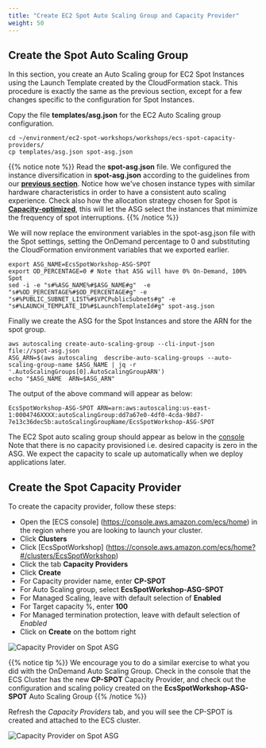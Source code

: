 ```yaml
---
title: "Create EC2 Spot Auto Scaling Group and Capacity Provider"
weight: 50
---
```


## Create the Spot Auto Scaling Group

In this section, you create an Auto Scaling group for EC2 Spot Instances using the Launch Template created by the CloudFormation stack. This procedure is exactly the same as the previous section, except for a few changes specific to the configuration for Spot Instances. 

Copy the file **templates/asg.json** for the EC2 Auto Scaling group configuration.

```
cd ~/environment/ec2-spot-workshops/workshops/ecs-spot-capacity-providers/
cp templates/asg.json spot-asg.json
```

{{% notice note %}}
Read the **spot-asg.json** file. We configured the instance diversification in **spot-asg.json** according to the guidelines from our **[previous section](/ecs-spot-capacity-providers/module-1/selecting_spot_instance_types.html)**. Notice how we've chosen instance types with similar hardware characteristics in order to have a consistent auto scaling experience. Check also how the allocation strategy chosen for Spot is **[Capacity-optimized](https://aws.amazon.com/blogs/aws/capacity-optimized-spot-instance-allocation-in-action-at-mobileye-and-skyscanner/)**, this will let the ASG select the instances that mimimize the frequency of spot interruptions.
{{% /notice %}}

We will now replace the environment variables in the spot-asg.json file with the Spot settings, setting the OnDemand percentage to 0 and substituting the CloudFormation environment variables that we exported earlier.


```
export ASG_NAME=EcsSpotWorkshop-ASG-SPOT
export OD_PERCENTAGE=0 # Note that ASG will have 0% On-Demand, 100% Spot
sed -i -e "s#%ASG_NAME%#$ASG_NAME#g"  -e "s#%OD_PERCENTAGE%#$OD_PERCENTAGE#g" -e "s#%PUBLIC_SUBNET_LIST%#$VPCPublicSubnets#g" -e "s#%LAUNCH_TEMPLATE_ID%#$LaunchTemplateId#g" spot-asg.json
```

Finally we create the ASG for the Spot Instances and store the ARN for the spot group.

```
aws autoscaling create-auto-scaling-group --cli-input-json  file://spot-asg.json
ASG_ARN=$(aws autoscaling  describe-auto-scaling-groups --auto-scaling-group-name $ASG_NAME | jq -r '.AutoScalingGroups[0].AutoScalingGroupARN')
echo "$ASG_NAME  ARN=$ASG_ARN"
```

The output of the above command will appear as below:

```plaintext
EcsSpotWorkshop-ASG-SPOT ARN=arn:aws:autoscaling:us-east-1:0004746XXXX:autoScalingGroup:dd7a67e0-4df0-4cda-98d7-7e13c36dec5b:autoScalingGroupName/EcsSpotWorkshop-ASG-SPOT
```

The EC2 Spot auto scaling group should appear as below in the [console](https://console.aws.amazon.com/ec2autoscaling/home?#/details/EcsSpotWorkshop-ASG-SPOT?view=details) Note that there is no capacity provisioned i.e. desired capacity is zero in the ASG. We expect the capacity to scale up automatically when we deploy applications later.

<!-- We've already done this exercise, this bit does not add much at this stage. Ready for removal.
![EC2 Spot ASG](/images/ecs-spot-capacity-providers/asg_spot_initial_view_1.png)

Also note that there are no scaling policies attached to this Auto scaling group.

![EC2 Spot ASG](/images/ecs-spot-capacity-providers/asg_spot_initial_view_2.png)
-->

## Create the Spot Capacity Provider

To create the capacity provider, follow these steps:

* Open the [ECS console] (https://console.aws.amazon.com/ecs/home) in the region where you are looking to launch your cluster.
* Click **Clusters**
* Click [EcsSpotWorkshop] (https://console.aws.amazon.com/ecs/home?#/clusters/EcsSpotWorkshop)
* Click the tab **Capacity Providers**
* Click **Create**
* For Capacity provider name, enter **CP-SPOT**
* For Auto Scaling group, select **EcsSpotWorkshop-ASG-SPOT**
* For Managed Scaling, leave with default selection of **Enabled**
* For Target capacity %, enter **100**
* For Managed termination protection, leave with default selection of *Enabled*
* Click on **Create** on the bottom right 


![Capacity Provider on Spot ASG](/images/ecs-spot-capacity-providers/CP_SPOT.png)

{{% notice tip %}}
We encourage you to do a similar exercise to what you did with the OnDemand Auto Scaling Group. Check in the console that the 
ECS Cluster has the new **CP-SPOT** Capacity Provider, and check out the configuration and scaling policy created on the **EcsSpotWorkshop-ASG-SPOT**
Auto Scaling Group
{{% /notice %}}

Refresh the *Capacity Providers* tab, and you will see the CP-SPOT is created and attached to the ECS cluster.

![Capacity Provider on Spot ASG](/images/ecs-spot-capacity-providers/CP-SPOT.png)

<!-- doesn't add much after we have done previous exercises
Also note, that the capacity provider creates a target tracking policy on the EcsSpotWorkshop-ASG-SPOT. 
Go to the [AWS EC2 Console](https://console.aws.amazon.com/ec2autoscaling/home?#/details/EcsSpotWorkshop-ASG-SPOT?view=scaling) and select the Automatic Scaling tab on the EcsSpotWorkshop-ASG-SPOT ASG.

![Spot ASG](/images/ecs-spot-capacity-providers/asg_spot_with_cp_view_1.png)
--> 